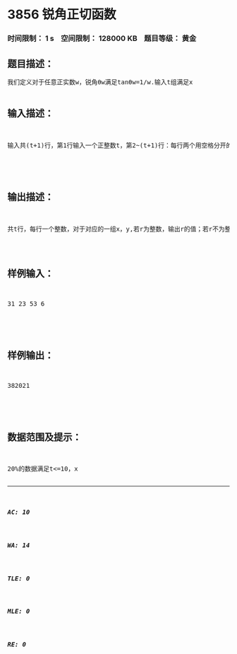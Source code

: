 # 3856 锐角正切函数   
### 时间限制： 1 s&nbsp;&nbsp;&nbsp;&nbsp;空间限制： 128000 KB&nbsp;&nbsp;&nbsp;&nbsp;题目等级： 黄金  
## 题目描述：  

<pre>
我们定义对于任意正实数w，锐角θw满足tanθw=1/w.输入t组满足x<y的正整数x，y，对于对应的一组x，y：正实数r满足θr=θx-θy，若r为整数，输出r的值；若r不为整数，输出(r+2015)的整数部分.
</pre>
  
  
## 输入描述：  

<pre>
输入共(t+1)行，第1行输入一个正整数t，第2~(t+1)行：每行两个用空格分开的正整数的x,y.  

</pre>
  
  
## 输出描述：  

<pre>
共t行，每行一个整数，对于对应的一组x，y,若r为整数，输出r的值；若r不为整数，输出(r+2015)的整数部分.
</pre>
  
  
## 样例输入：  

<pre>
31 23 53 6  

</pre>
  
  
## 样例输出：  

<pre>
382021  

</pre>
  
  
## 数据范围及提示：  

<pre>
20%的数据满足t<=10，x<y<=150；100%的数据满足t<=10^6，x<y<=46000.
</pre>
  
  
***  

##### AC: 10  
##### WA: 14  
##### TLE: 0  
##### MLE: 0  
##### RE: 0  
